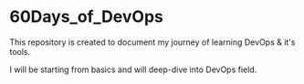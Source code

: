 # 60Days_of_DevOps
This repository is created to document my journey of learning DevOps &amp; it's tools.

I will be starting from basics and will deep-dive into DevOps field.

